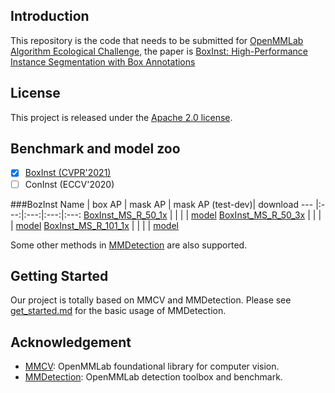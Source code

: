 


## Introduction
This repository is the code that needs to be submitted for [OpenMMLab Algorithm Ecological Challenge](https://openmmlab.com/competitions/algorithm-2021), the paper is [BoxInst: High-Performance Instance Segmentation with Box Annotations](https://openaccess.thecvf.com/content/CVPR2021/html/Tian_BoxInst_High-Performance_Instance_Segmentation_With_Box_Annotations_CVPR_2021_paper.html)




## License

This project is released under the [Apache 2.0 license](LICENSE).



## Benchmark and model zoo

- [x] [BoxInst (CVPR'2021)](configs/boxinst)
- [ ] ConInst (ECCV'2020)

###BozInst
Name | box AP | mask AP | mask AP (test-dev)| download
--- |:---:|:---:|:---:|:---:
[BoxInst_MS_R_50_1x](MS_R_50_1x.yaml) |  | | | [model](https://cloudstor.aarnet.edu.au/plus/s/odj8VwqgRT8TMsR/download)
[BoxInst_MS_R_50_3x](MS_R_50_3x.yaml) |  |  | | [model](https://cloudstor.aarnet.edu.au/plus/s/Aabn3BEuq4HKiNK/download)
[BoxInst_MS_R_101_1x](MS_R_101_1x.yaml) |  |  |  | [model](https://cloudstor.aarnet.edu.au/plus/s/FiPXJJ1GdJtdO0w/download)


Some other methods in [MMDetection](https://github.com/open-mmlab/mmdetection) are also supported.


## Getting Started

Our project is totally based on MMCV and MMDetection. Please see [get_started.md](docs/get_started.md) for the basic usage of MMDetection.






## Acknowledgement

- [MMCV](https://github.com/open-mmlab/mmcv): OpenMMLab foundational library for computer vision.
- [MMDetection](https://github.com/open-mmlab/mmdetection): OpenMMLab detection toolbox and benchmark.
